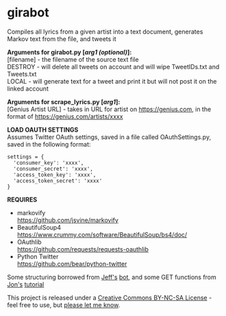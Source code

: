# girabot
Compiles all lyrics from a given artist into a text document, generates Markov text from the file, and tweets it

**Arguments for girabot.py [*arg1 (optional)*]:**  
	[filename] - the filename of the source text file  
	DESTROY - will delete all tweets on account and will wipe TweetIDs.txt and Tweets.txt  
	LOCAL   - will generate text for a tweet and print it but will not post it on the linked account

**Arguments for scrape_lyrics.py [*arg1*]:**  
	[Genius Artist URL] - takes in URL for artist on https://genius.com, in the format of https://genius.com/artists/xxxx
	

**LOAD OAUTH SETTINGS**  
Assumes Twitter OAuth settings, saved in a file
called OAuthSettings.py, saved in the following format:
	
    settings = {
      'consumer_key': 'xxxx',
      'consumer_secret': 'xxxx',
      'access_token_key': 'xxxx',
      'access_token_secret': 'xxxx'
    }
  
**REQUIRES**

* markovify  
https://github.com/jsvine/markovify  
* BeautifulSoup4  
https://www.crummy.com/software/BeautifulSoup/bs4/doc/
* OAuthlib  
https://github.com/requests/requests-oauthlib
* Python Twitter  
https://github.com/bear/python-twitter

Some structuring borrowed from <a href="https://jeffreythompson.org">Jeff's</a> <a href='https://github.com/jeffThompson/RandomArtAssignmentBot'>bot</a>, and some GET functions from <a href="http://www.jw.pe/landing/about/">Jon's</a> <a href='http://www.jw.pe/blog/post/quantifying-sufjan-stevens-with-the-genius-api-and-nltk/'>tutorial</a>

This project is released under a <a href='http://creativecommons.org/licenses/by-nc-sa/3.0/'>Creative Commons BY-NC-SA License</a> - feel free to use, but <a href='mailto:ethandjay@gmail.com'>please let me know</a>.

